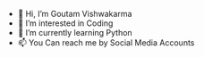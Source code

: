 - 👋 Hi, I’m Goutam Vishwakarma
- 👀 I’m interested in Coding
- 🌱 I’m currently learning Python
- 📫 You Can reach me by Social Media Accounts

<!---
Goutam6884/Goutam6884 is a ✨ special ✨ repository because its `README.md` (this file) appears on your GitHub profile.
You can click the Preview link to take a look at your changes.
--->
